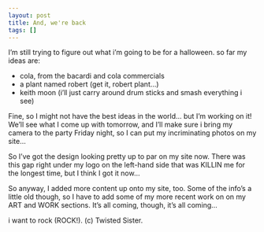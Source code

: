 ```yaml
---
layout: post
title: And, we're back
tags: []
---
```

I’m still trying to figure out what i’m going to be for a halloween. so far my ideas are:

 - cola, from the bacardi and cola commercials 
 - a plant named robert (get it, robert plant…) 
 - keith moon (i’ll just carry around drum sticks and smash everything i see)

Fine, so I might not have the best ideas in the world… but I’m working on it! We’ll see what I come up with tomorrow, and I’ll make sure i bring my camera to the party Friday night, so I can put my incriminating photos on my site…

So I’ve got the design looking pretty up to par on my site now. There was this gap right under my logo on the left-hand side that was KILLIN me for the longest time, but I think I got it now…

So anyway, I added more content up onto my site, too. Some of the info’s a little old though, so I have to add some of my more recent work on on my ART and WORK sections. It’s all coming, though, it’s all coming…

i want to rock (ROCK!). (c) Twisted Sister.
